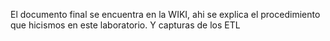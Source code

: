 El documento final se encuentra en la WIKI, ahi se explica el procedimiento que hicismos en este laboratorio. Y capturas de los ETL
